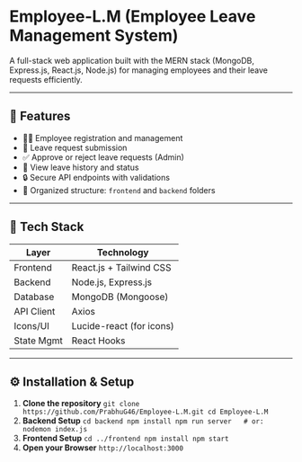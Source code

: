 # Employee-L.M (Employee Leave Management System)

A full-stack web application built with the MERN stack (MongoDB, Express.js, React.js, Node.js) for managing employees and their leave requests efficiently.

---

## 🚀 Features

- 👨‍💼 Employee registration and management
- 📝 Leave request submission
- ✅ Approve or reject leave requests (Admin)
- 📅 View leave history and status
- 🔒 Secure API endpoints with validations
- 📂 Organized structure: `frontend` and `backend` folders

---

## 🧱 Tech Stack

| Layer        | Technology         |
|-------------|--------------------|
| Frontend     | React.js + Tailwind CSS |
| Backend      | Node.js, Express.js |
| Database     | MongoDB (Mongoose) |
| API Client   | Axios |
| Icons/UI     | Lucide-react (for icons) |
| State Mgmt   | React Hooks |

---


## ⚙️ Installation & Setup

1. **Clone the repository**
`
git clone https://github.com/PrabhuG46/Employee-L.M.git
cd Employee-L.M
`
2. **Backend Setup**
`
cd backend
npm install
npm run server   # or: nodemon index.js
`
3. **Frontend Setup**
`
cd ../frontend
npm install
npm start
`
4. **Open your Browser**
`
http://localhost:3000
`
